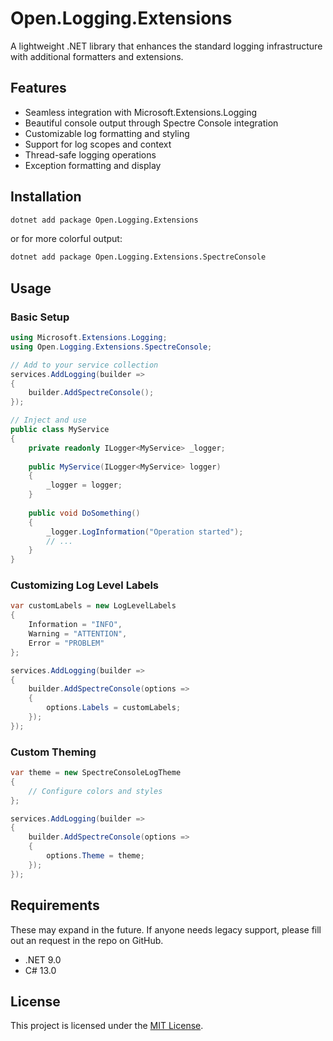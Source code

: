 # Open.Logging.Extensions

A lightweight .NET library that enhances the standard logging infrastructure with additional formatters and extensions.

## Features

- Seamless integration with Microsoft.Extensions.Logging
- Beautiful console output through Spectre Console integration
- Customizable log formatting and styling
- Support for log scopes and context
- Thread-safe logging operations
- Exception formatting and display

## Installation

```sh
dotnet add package Open.Logging.Extensions
```
or for more colorful output:
```sh
dotnet add package Open.Logging.Extensions.SpectreConsole
```


## Usage

### Basic Setup

```csharp
using Microsoft.Extensions.Logging;
using Open.Logging.Extensions.SpectreConsole;

// Add to your service collection
services.AddLogging(builder =>
{
    builder.AddSpectreConsole();
});

// Inject and use
public class MyService
{
    private readonly ILogger<MyService> _logger;
    
    public MyService(ILogger<MyService> logger)
    {
        _logger = logger;
    }
    
    public void DoSomething()
    {
        _logger.LogInformation("Operation started");
        // ...
    }
}
```

### Customizing Log Level Labels

```csharp
var customLabels = new LogLevelLabels
{
    Information = "INFO",
    Warning = "ATTENTION",
    Error = "PROBLEM"
};

services.AddLogging(builder =>
{
    builder.AddSpectreConsole(options =>
    {
        options.Labels = customLabels;
    });
});
```

### Custom Theming

```csharp
var theme = new SpectreConsoleLogTheme
{
    // Configure colors and styles
};

services.AddLogging(builder =>
{
    builder.AddSpectreConsole(options =>
    {
        options.Theme = theme;
    });
});
```

## Requirements

These may expand in the future.  If anyone needs legacy support, please fill out an request in the repo on GitHub.

- .NET 9.0
- C# 13.0

## License

This project is licensed under the [MIT License](./LICENSE).